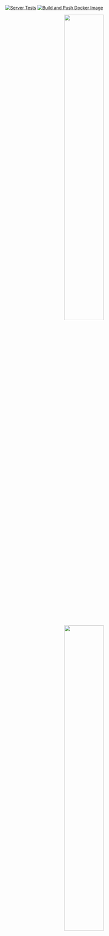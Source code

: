 [![Server Tests](https://github.com/budgetbee/budgetbee/actions/workflows/server-tests.yml/badge.svg)](https://github.com/budgetbee/budgetbee/actions/workflows/server-tests.yml)
[![Build and Push Docker Image](https://github.com/budgetbee/budgetbee/actions/workflows/docker-build.yml/badge.svg)](https://github.com/budgetbee/budgetbee/actions/workflows/docker-build.yml)


<p align="center">
<img src="https://github.com/budgetbee/budgetbee/raw/main/web/assets/images/logo.svg#gh-light-mode-only" width="50%" />
<img src="https://github.com/budgetbee/budgetbee/raw/main/web/assets/images/logo_color_2.svg#gh-dark-mode-only" width="50%" />
</p>

# BudgetBee

BudgetBee is a personal budget system

### Disclaimer

- ⚠️ The project is under **very active** development.
- ⚠️ Expect bugs and breaking changes.
- ⚠️ **Important, do not use this application as the only app to record your finances until you have a stable version v1.0.0.**

If you want contribute in this project, you can!

<a href="https://bmc.link/alejandrork" target="_blank"><img src="https://www.buymeacoffee.com/assets/img/custom_images/orange_img.png" alt="Buy Me A Coffee" style="height: 37px !important;width: 170px !important;box-shadow: 0px 3px 2px 0px rgba(190, 190, 190, 0.5) !important;-webkit-box-shadow: 0px 3px 2px 0px rgba(190, 190, 190, 0.5) !important;" ></a>

## Installation

BudgetBee is installed via docker-compose, if you want to do an installation from e.g. Portainer, copy the [`/docker/compose` file](https://github.com/budgetbee/budgetbee/tree/main/docker/docker-compose.yml) file, populate the variables and deploy it in your portainer application.

Copy the following code to install BudgetBee

```bash
version: '3'
services:
  nginx:
    image: ghcr.io/budgetbee/budgetbee/proxy:latest
    command: nginx -g "daemon off;"
    ports:
      - "8201:80"
    restart: unless-stopped
    networks:
      - skynet

  webserver:
    image: ghcr.io/budgetbee/budgetbee/api:latest
    working_dir: /var/www/html
    command: sh entrypoint.sh
    environment:
      DB_HOST: db
      DB_DATABASE: "budgetbee"
      DB_USERNAME: "budgetbee_user"
      DB_PASSWORD: "budgetbee_password"
    restart: unless-stopped
    networks:
      - skynet

  web:
    image: ghcr.io/budgetbee/budgetbee/web:latest
    restart: unless-stopped
    networks:
      - skynet

  db:
    image: mysql:8
    command: --default-authentication-plugin=mysql_native_password
    environment:
      MYSQL_ROOT_PASSWORD: "budgetbee_password_root"
      MYSQL_DATABASE: "budgetbee"
      MYSQL_USER: "budgetbee_user"
      MYSQL_PASSWORD: "budgetbee_password"
    restart: unless-stopped
    volumes:
      - db_data:/var/lib/mysql
    networks:
      - skynet

networks:
  skynet:

volumes:
  db_data:
```
### Important
**Wait around 30 seconds after all containers are up to execute the create user command**

To create a user, run this command from your local machine, substituting the values with the ones you want
```bash
docker exec budgetbee-webserver-1 php scripts/create_user.php <your_name> <your_email> <your_password>
```


## Updates

To upgrade your BudgetBee application to the latest version, rebuild your docker-compose images and re-upload the containers.
This can be done easily by:
```bash
docker-compose up -d --build
```

## Documentation

This section is currently under development

## Contributing

If you would like to collaborate with BudgetBee, you can do so by

## Bugs

For bugs please [open an issue](https://github.com/budgetbee/budgetbee/issues)
